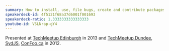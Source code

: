 ```yaml
---
summary: How to install, use, file bugs, create and contribute packages to Homebrew with some history of the project along the way.
speakerdeck-id: 4f5121f68a37d6001f001693
speakerdeck-ratio: 1.3333333333333333
youtube-id: VSLNrap-gY4
---
```

Presented at [TechMeetup Edinburgh](http://techmeetup.co.uk/) in 2013 and [TechMeetup Dundee](http://techdundee.eventbrite.co.uk/), [SydJS](http://www.sydjs.com), [ConFoo.ca](http://confoo.ca) in 2012.

